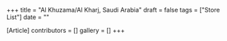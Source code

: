 +++
title = "Al Khuzama/Al Kharj, Saudi Arabia"
draft = false
tags = ["Store List"]
date = ""

[Article]
contributors = []
gallery = []
+++
